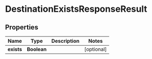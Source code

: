 # DestinationExistsResponseResult

## Properties
Name | Type | Description | Notes
------------ | ------------- | ------------- | -------------
**exists** | **Boolean** |  |  [optional]
